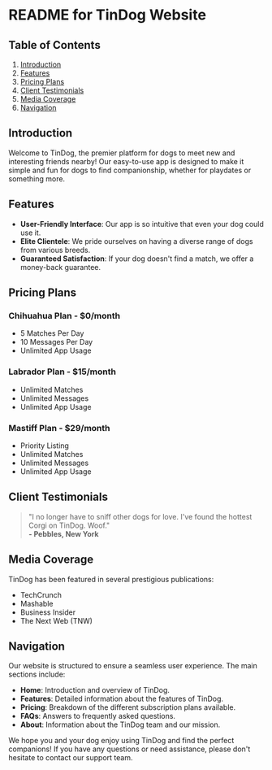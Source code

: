 # README for TinDog Website

## Table of Contents
1. [Introduction](#introduction)
2. [Features](#features)
3. [Pricing Plans](#pricing-plans)
4. [Client Testimonials](#client-testimonials)
5. [Media Coverage](#media-coverage)
6. [Navigation](#navigation)

## Introduction
Welcome to TinDog, the premier platform for dogs to meet new and interesting friends nearby! Our easy-to-use app is designed to make it simple and fun for dogs to find companionship, whether for playdates or something more.

## Features
- **User-Friendly Interface**: Our app is so intuitive that even your dog could use it.
- **Elite Clientele**: We pride ourselves on having a diverse range of dogs from various breeds.
- **Guaranteed Satisfaction**: If your dog doesn't find a match, we offer a money-back guarantee.

## Pricing Plans
### Chihuahua Plan - $0/month
- 5 Matches Per Day
- 10 Messages Per Day
- Unlimited App Usage

### Labrador Plan - $15/month
- Unlimited Matches
- Unlimited Messages
- Unlimited App Usage

### Mastiff Plan - $29/month
- Priority Listing
- Unlimited Matches
- Unlimited Messages
- Unlimited App Usage

## Client Testimonials
> "I no longer have to sniff other dogs for love. I've found the hottest Corgi on TinDog. Woof."  
> **- Pebbles, New York**

## Media Coverage
TinDog has been featured in several prestigious publications:
- TechCrunch
- Mashable
- Business Insider
- The Next Web (TNW)

## Navigation
Our website is structured to ensure a seamless user experience. The main sections include:
- **Home**: Introduction and overview of TinDog.
- **Features**: Detailed information about the features of TinDog.
- **Pricing**: Breakdown of the different subscription plans available.
- **FAQs**: Answers to frequently asked questions.
- **About**: Information about the TinDog team and our mission.

We hope you and your dog enjoy using TinDog and find the perfect companions! If you have any questions or need assistance, please don't hesitate to contact our support team.
